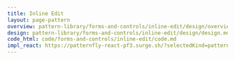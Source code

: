 ```yaml
---
title: Inline Edit
layout: page-pattern
overview: pattern-library/forms-and-controls/inline-edit/design/overview.md
design: pattern-library/forms-and-controls/inline-edit/design/design.md
code_html: code/forms-and-controls/inline-edit/code.md
impl_react: https://patternfly-react-pf3.surge.sh/?selectedKind=patternfly-react%2FContent%20Views%2FTable%20View&selectedStory=Table%20With%20Inline%20Edit%20Row
---
```

